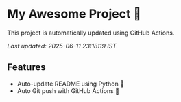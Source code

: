 # My Awesome Project 🚀

This project is automatically updated using GitHub Actions.

_Last updated: 2025-06-11 23:18:19 IST_

## Features
- Auto-update README using Python 🐍
- Auto Git push with GitHub Actions 🤖
